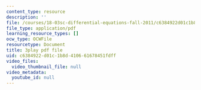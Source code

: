 ```yaml
---
content_type: resource
description: ''
file: /courses/18-03sc-differential-equations-fall-2011/c6384922d01c1b8d410661678451fdff_xWa5_OXI6VM.pdf
file_type: application/pdf
learning_resource_types: []
ocw_type: OCWFile
resourcetype: Document
title: 3play pdf file
uid: c6384922-d01c-1b8d-4106-61678451fdff
video_files:
  video_thumbnail_file: null
video_metadata:
  youtube_id: null
---
```

